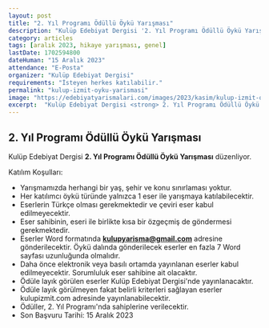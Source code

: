 ```yaml
---
layout: post
title: "2. Yıl Programı Ödüllü Öykü Yarışması"
description: "Kulüp Edebiyat Dergisi '2. Yıl Programı Ödüllü Öykü Yarışması' düzenliyor."
category: articles
tags: [aralık 2023, hikaye yarışması, genel]
lastDate: 1702594800
dateHuman: "15 Aralık 2023"
attendance: "E-Posta"
organizer: "Kulüp Edebiyat Dergisi"
requirements: "İsteyen herkes katılabilir."
permalink: "kulup-izmit-oyku-yarismasi"
image: "https://edebiyatyarismalari.com/images/2023/kasim/kulup-izmit-oyku-yarismasi.jpg"
excerpt:  "Kulüp Edebiyat Dergisi <strong> 2. Yıl Programı Ödüllü Öykü Yarışması </strong> düzenliyor."
---
```


## 2. Yıl Programı Ödüllü Öykü Yarışması
Kulüp Edebiyat Dergisi **2. Yıl Programı Ödüllü Öykü Yarışması** düzenliyor.  

Katılım Koşulları:
- Yarışmamızda herhangi bir yaş, şehir ve konu sınırlaması yoktur.
- Her katılımcı öykü türünde yalnızca 1 eser ile yarışmaya katılabilecektir.
- Eserlerin Türkçe olması gerekmektedir ve çeviri eser kabul edilmeyecektir.
- Eser sahibinin, eseri ile birlikte kısa bir özgeçmiş de göndermesi gerekmektedir.
- Eserler Word formatında **kulupyarisma@gmail.com** adresine gönderilecektir. Öykü dalında gönderilecek eserler en fazla 7 Word sayfası uzunluğunda olmalıdır.
- Daha önce elektronik veya basılı ortamda yayınlanan eserler kabul edilmeyecektir. Sorumluluk eser sahibine ait olacaktır.
- Ödüle layık görülen eserler Kulüp Edebiyat Dergisi'nde yayınlanacaktır. 
- Ödüle layık görülmeyen fakat belirli kriterleri sağlayan eserler kulupizmit.com adresinde yayınlanabilecektir.
- Ödüller, 2. Yıl Programı'nda sahiplerine verilecektir.
- Son Başvuru Tarihi: 15 Aralık 2023